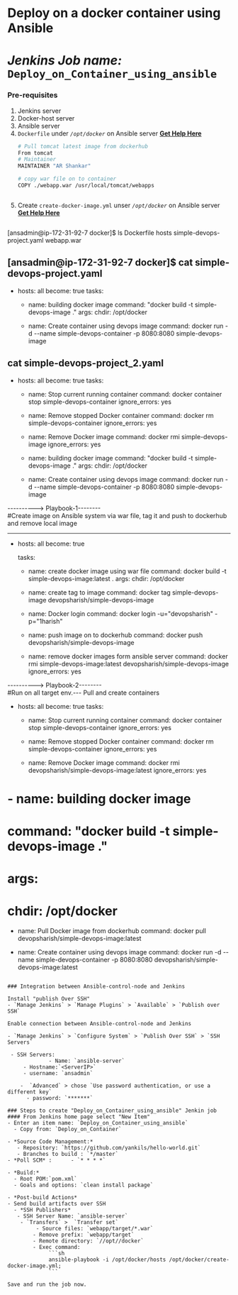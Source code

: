 # Deploy on a docker container using Ansible
# *Jenkins Job name:* `Deploy_on_Container_using_ansible`

### Pre-requisites

1. Jenkins server 
1. Docker-host server 
1. Ansible server
1. `Dockerfile` under *`/opt/docker`* on Ansible server **[Get Help Here]()**
   ```sh 
   # Pull tomcat latest image from dockerhub 
   From tomcat
   # Maintainer
   MAINTAINER "AR Shankar" 

   # copy war file on to container 
   COPY ./webapp.war /usr/local/tomcat/webapps
   
   
   
1. Create `create-docker-image.yml` unser *`/opt/docker`* on Ansible server **[Get Help Here]()**
   ```sh

[ansadmin@ip-172-31-92-7 docker]$ ls
Dockerfile  hosts  simple-devops-project.yaml  webapp.war


[ansadmin@ip-172-31-92-7 docker]$ cat simple-devops-project.yaml 
---
- hosts: all
  become: true 
  tasks:
  - name: building docker image
    command: "docker build -t simple-devops-image ." 
    args:
     chdir: /opt/docker

  - name: Create container using devops image
    command: docker run -d --name simple-devops-container -p 8080:8080 simple-devops-image


cat simple-devops-project_2.yaml 
---
- hosts: all
  become: true 
  tasks:
  - name: Stop current running container
    command: docker container stop simple-devops-container
    ignore_errors: yes
    
  - name: Remove stopped  Docker container
    command: docker rm simple-devops-container
    ignore_errors: yes

  - name: Remove Docker image
    command: docker rmi simple-devops-image
    ignore_errors: yes


  - name: building docker image
    command: "docker build -t simple-devops-image ." 
    args:
     chdir: /opt/docker

  - name: Create container using devops image
    command: docker run -d --name simple-devops-container -p 8080:8080 simple-devops-image
    
    

----------> Playbook-1--------  
#Create image  on Ansible system  via war file, tag it  and push to dockerhub  and remove local image

---
- hosts: all
  become: true

  tasks:
  - name: create docker image using war file
    command: docker build -t simple-devops-image:latest .
    args:
      chdir: /opt/docker

  - name: create tag to image
    command: docker tag simple-devops-image devopsharish/simple-devops-image

  - name: Docker login
    command: docker login -u="devopsharish" -p="1harish"

  - name: push image on to dockerhub
    command: docker push devopsharish/simple-devops-image

  - name: remove docker images form ansible server
    command: docker rmi simple-devops-image:latest devopsharish/simple-devops-image
    ignore_errors: yes





----------> Playbook-2--------  
#Run on all target env.---   Pull and create containers

- hosts: all
  become: true 
  tasks:
  - name: Stop current running container
    command: docker container stop simple-devops-container
    ignore_errors: yes
    
  - name: Remove stopped  Docker container
    command: docker rm simple-devops-container
    ignore_errors: yes

  - name: Remove Docker image
    command: docker rmi devopsharish/simple-devops-image:latest
    ignore_errors: yes

 # - name: building docker image
 #  command: "docker build -t simple-devops-image ." 
 #  args:
 #   chdir: /opt/docker
   
  - name: Pull Docker image from dockerhub
    command: docker pull devopsharish/simple-devops-image:latest
     

  - name: Create container using devops image
    command: docker run -d --name simple-devops-container -p 8080:8080 devopsharish/simple-devops-image:latest


   ```

### Integration between Ansible-control-node and Jenkins

Install "publish Over SSH"
 - `Manage Jenkins` > `Manage Plugins` > `Available` > `Publish over SSH`

Enable connection between Ansible-control-node and Jenkins

- `Manage Jenkins` > `Configure System` > `Publish Over SSH` > `SSH Servers` 

	- SSH Servers:
                - Name: `ansible-server`
		- Hostname:`<ServerIP>`
		- username: `ansadmin`
               
       -  `Advanced` > chose `Use password authentication, or use a different key`
		 - password: `*******`
 
### Steps to create "Deploy_on_Container_using_ansible" Jenkin job
#### From Jenkins home page select "New Item"
   - Enter an item name: `Deploy_on_Container_using_ansible`
     - Copy from: `Deploy_on_Container`
     
   - *Source Code Management:*
      - Repository: `https://github.com/yankils/hello-world.git`
      - Branches to build : `*/master`  
   - *Poll SCM* :      - `* * * *`

   - *Build:*
     - Root POM:`pom.xml`
     - Goals and options: `clean install package`

 - *Post-build Actions*
   - Send build artifacts over SSH
     - *SSH Publishers*
      - SSH Server Name: `ansible-server`
       - `Transfers` >  `Transfer set`
            - Source files: `webapp/target/*.war`
	       - Remove prefix: `webapp/target`
	       - Remote directory: `//opt//docker`
	       - Exec command: 
                ```sh 
                ansible-playbook -i /opt/docker/hosts /opt/docker/create-docker-image.yml;
                ```

Save and run the job now.
